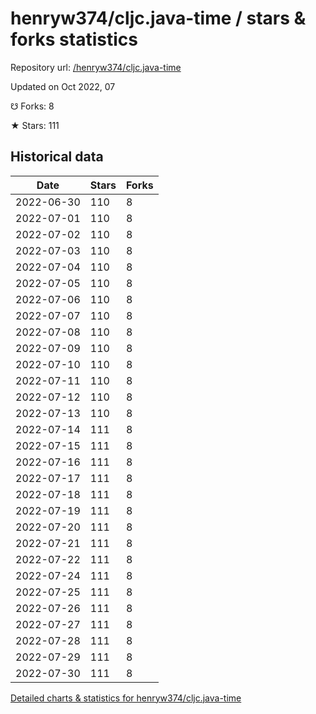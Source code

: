 # henryw374/cljc.java-time / stars & forks statistics

Repository url: [/henryw374/cljc.java-time](https://github.com/henryw374/cljc.java-time)

Updated on Oct 2022, 07

☋ Forks: 8

★ Stars: 111

## Historical data
| Date | Stars | Forks |
|------|-------|-------|
| 2022-06-30 | 110 | 8 | 
| 2022-07-01 | 110 | 8 | 
| 2022-07-02 | 110 | 8 | 
| 2022-07-03 | 110 | 8 | 
| 2022-07-04 | 110 | 8 | 
| 2022-07-05 | 110 | 8 | 
| 2022-07-06 | 110 | 8 | 
| 2022-07-07 | 110 | 8 | 
| 2022-07-08 | 110 | 8 | 
| 2022-07-09 | 110 | 8 | 
| 2022-07-10 | 110 | 8 | 
| 2022-07-11 | 110 | 8 | 
| 2022-07-12 | 110 | 8 | 
| 2022-07-13 | 110 | 8 | 
| 2022-07-14 | 111 | 8 | 
| 2022-07-15 | 111 | 8 | 
| 2022-07-16 | 111 | 8 | 
| 2022-07-17 | 111 | 8 | 
| 2022-07-18 | 111 | 8 | 
| 2022-07-19 | 111 | 8 | 
| 2022-07-20 | 111 | 8 | 
| 2022-07-21 | 111 | 8 | 
| 2022-07-22 | 111 | 8 | 
| 2022-07-24 | 111 | 8 | 
| 2022-07-25 | 111 | 8 | 
| 2022-07-26 | 111 | 8 | 
| 2022-07-27 | 111 | 8 | 
| 2022-07-28 | 111 | 8 | 
| 2022-07-29 | 111 | 8 | 
| 2022-07-30 | 111 | 8 | 


[Detailed charts & statistics for henryw374/cljc.java-time](https://reviewgithub.com/rep/henryw374/cljc.java-time)
